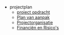 - projectplan
	- [project opdracht](Project-opdracht.md)
	- [Plan van aanpak](Plan-van-aanpak.md)
	- [Projectorganisatie](Projectorganisatie.md)
	- [Financiën en Risico's](financien-en-risicos.md)
